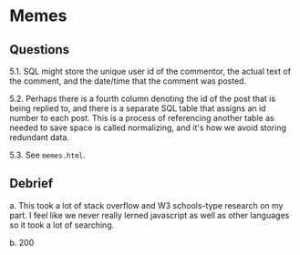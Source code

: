 # Memes

## Questions

5.1. SQL might store the unique user id of the commentor, the actual text of the comment, and the date/time that the comment was posted.

5.2. Perhaps there is a fourth column denoting the id of the post that is being replied to, and there is a separate SQL table that
assigns an id number to each post. This is a process of referencing another table as needed to save space is called normalizing,
and it's how we avoid storing redundant data.

5.3. See `memes.html`.

## Debrief

a. This took a lot of stack overflow and W3 schools-type research on my part. I feel like we never really lerned javascript as well
as other languages so it took a lot of searching.

b. 200

